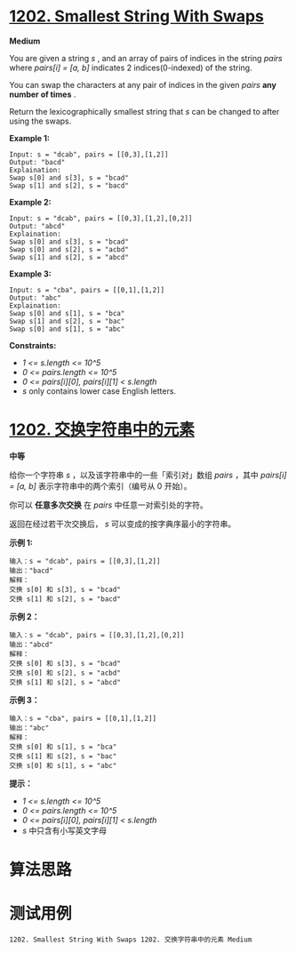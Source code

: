 # [1202. Smallest String With Swaps][enTitle]

**Medium**

You are given a string  *s* , and an array of pairs of indices in the string  *pairs*  where  *pairs[i] = [a, b]*  indicates 2 indices(0-indexed) of the string.

You can swap the characters at any pair of indices in the given  *pairs*  **any number of times** .

Return the lexicographically smallest string that  *s*  can be changed to after using the swaps.



**Example 1:** 

```
Input: s = "dcab", pairs = [[0,3],[1,2]]
Output: "bacd"
Explaination: 
Swap s[0] and s[3], s = "bcad"
Swap s[1] and s[2], s = "bacd"

```

**Example 2:** 

```
Input: s = "dcab", pairs = [[0,3],[1,2],[0,2]]
Output: "abcd"
Explaination:
Swap s[0] and s[3], s = "bcad"
Swap s[0] and s[2], s = "acbd"
Swap s[1] and s[2], s = "abcd"
```

**Example 3:** 

```
Input: s = "cba", pairs = [[0,1],[1,2]]
Output: "abc"
Explaination:
Swap s[0] and s[1], s = "bca"
Swap s[1] and s[2], s = "bac"
Swap s[0] and s[1], s = "abc"

```



**Constraints:** 

-  *1 <= s.length <= 10^5*  
-  *0 <= pairs.length <= 10^5*  
-  *0 <= pairs[i][0], pairs[i][1] < s.length*  
-  *s*  only contains lower case English letters.


# [1202. 交换字符串中的元素][cnTitle]

**中等**

给你一个字符串  *s* ，以及该字符串中的一些「索引对」数组  *pairs* ，其中  *pairs[i] = [a, b]*  表示字符串中的两个索引（编号从 0 开始）。

你可以 **任意多次交换**  在  *pairs*  中任意一对索引处的字符。

返回在经过若干次交换后， *s*  可以变成的按字典序最小的字符串。



**示例 1:** 

```
输入：s = "dcab", pairs = [[0,3],[1,2]]
输出："bacd"
解释： 
交换 s[0] 和 s[3], s = "bcad"
交换 s[1] 和 s[2], s = "bacd"

```

**示例 2：** 

```
输入：s = "dcab", pairs = [[0,3],[1,2],[0,2]]
输出："abcd"
解释：
交换 s[0] 和 s[3], s = "bcad"
交换 s[0] 和 s[2], s = "acbd"
交换 s[1] 和 s[2], s = "abcd"
```

**示例 3：** 

```
输入：s = "cba", pairs = [[0,1],[1,2]]
输出："abc"
解释：
交换 s[0] 和 s[1], s = "bca"
交换 s[1] 和 s[2], s = "bac"
交换 s[0] 和 s[1], s = "abc"

```



**提示：** 

-  *1 <= s.length <= 10^5*  
-  *0 <= pairs.length <= 10^5*  
-  *0 <= pairs[i][0], pairs[i][1] < s.length*  
-  *s*  中只含有小写英文字母




# 算法思路

# 测试用例
```
1202. Smallest String With Swaps 1202. 交换字符串中的元素 Medium
```

[enTitle]: https://leetcode.com/problems/smallest-string-with-swaps/
[cnTitle]: https://leetcode-cn.com/problems/smallest-string-with-swaps/

